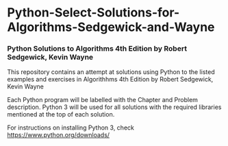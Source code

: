 # Python-Select-Solutions-for-Algorithms-Sedgewick-and-Wayne
### Python Solutions to Algorithms 4th Edition by Robert Sedgewick, Kevin Wayne

This repository contains an attempt at solutions using Python to the listed examples and exercises in Algorithhms 4th Edition by Robert Sedgewick, Kevin Wayne

Each Python program will be labelled with the Chapter and Problem description.
Python 3 will be used for all solutions with the required libraries mentioned at the top of each solution.

For instructions on installing Python 3, check https://www.python.org/downloads/
